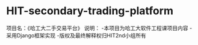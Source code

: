 # HIT-secondary-trading-platform
项目名：《哈工大二手交易平台》
说明：
  -本项目为哈工大软件工程课项目内容
  -采用Django框架实现
  -版权及最终解释权归HIT2nd小组所有
